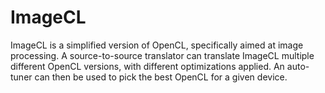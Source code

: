 # ImageCL #

ImageCL is a simplified version of OpenCL, specifically aimed at image processing. A source-to-source translator can translate ImageCL multiple different OpenCL versions, with different optimizations applied. An auto-tuner can then be used to pick the best OpenCL for a given device.
